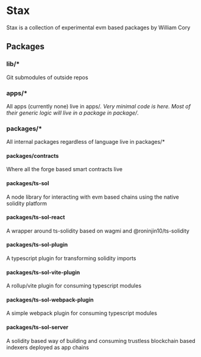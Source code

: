 # Stax

Stax is a collection of experimental evm based packages by William Cory

## Packages

### lib/\*

Git submodules of outside repos

### apps/\*

All apps (currently none) live in apps/_. Very minimal code is here. Most of their generic logic will live in a package in package/_.

### packages/\*

All internal packages regardless of language live in packages/\*

#### packages/contracts

Where all the forge based smart contracts live

#### packages/ts-sol

A node library for interacting with evm based chains using the native solidity platform

#### packages/ts-sol-react

A wrapper around ts-solidity based on wagmi and @roninjin10/ts-solidity

#### packages/ts-sol-plugin

A typescript plugin for transforming solidity imports

#### packages/ts-sol-vite-plugin

A rollup/vite plugin for consuming typescript modules

#### packages/ts-sol-webpack-plugin

A simple webpack plugin for consuming typescript modules

#### packages/ts-sol-server

A solidity based way of building and consuming trustless blockchain based indexers deployed as app chains
